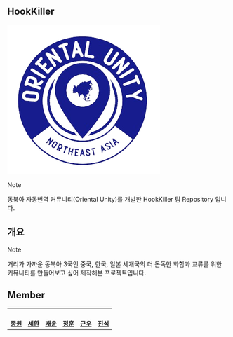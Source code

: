 ## HookKiller

![Logo](./asset/Logo.png)

> [!NOTE]
> 동북아 자동번역 커뮤니티(Oriental Unity)를 개발한 HookKiller 팀 Repository 입니다.

## 개요

> [!NOTE]
> 거리가 가까운 동북아 3국인 중국, 한국, 일본 세개국의 더 돈독한 화합과 교류를 위한 커뮤니티를 만들어보고 싶어 제작해본 프로젝트입니다.

## Member

<table>
 <tr>
    <td align="center"><a href="https://github.com/donsonioc2010"><img src="https://avatars.githubusercontent.com/donsonioc2010" width="140px;" alt=""></a></td>
    <td align="center">
      <a href="https://github.com/bongsh0112"><img src="https://avatars.githubusercontent.com/bongsh0112" width="140px;" alt=""></a>
      </td>
    <td align="center"><a href="https://github.com/wooni89"><img src="https://avatars.githubusercontent.com/u/77907190?v=4" width="140px;" alt=""></a></td>
    <td align="center"><a href="https://github.com/lljh1992"><img src="https://avatars.githubusercontent.com/u/134458007?v=4" width="140px;" alt=""></a></td>
    <td align="center"><a href="https://github.com/kwchoi11"><img src="https://avatars.githubusercontent.com/u/131943335?v=4" width="140px;" alt=""></a></td>
    <td align="center"><a href="https://github.com/lgsok00"><img src="https://avatars.githubusercontent.com/u/80325051?v=4" width="140px;" alt=""></a></td>
  </tr>
  <tr>
    <td align="center"><a href="https://github.com/donsonioc2010"><b>종원</b></a></td>
    <td align="center"><a href="https://github.com/bongsh0112"><b>세환</b></a></td>
    <td align="center"><a href="https://github.com/wooni89"><b>재운</b></a></td>
    <td align="center"><a href="https://github.com/lljh1992"><b>정훈</b></a></td>
    <td align="center"><a href="https://github.com/kwchoi11"><b>근우</b></a></td>
    <td align="center"><a href="https://github.com/lgsok00"><b>진석</b></a></td>
  </tr>
</table>
